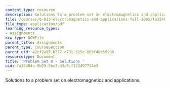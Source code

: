 ```yaml
---
content_type: resource
description: Solutions to a problem set on electromagnetics and applications.
file: /courses/6-013-electromagnetics-and-applications-fall-2005/fa32484a5b295bc343a5f123497724e3_ps8_solution.pdf
file_type: application/pdf
learning_resource_types:
- Assignments
ocw_type: OCWFile
parent_title: Assignments
parent_type: CourseSection
parent_uid: 42cf2a95-b277-a731-515e-869f4be59998
resourcetype: Document
title: 'Problem Set 8 - Solutions '
uid: fa32484a-5b29-5bc3-43a5-f123497724e3
---
```

Solutions to a problem set on electromagnetics and applications.